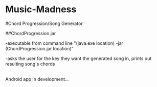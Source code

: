 # Music-Madness

#Chord Progression/Song Generator

##ChordProgression.jar
  
  -executable from command line "(java.exe location) -jar (ChordProgression.jar location)"
  
  -asks the user for the key they want the generated song in, prints out resulting song's chords
  
  <br>
Android app in development...

